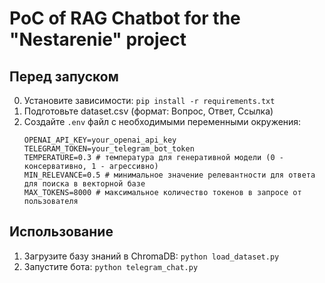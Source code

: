 # PoC of RAG Chatbot for the "Nestarenie" project

## Перед запуском

0. Установите зависимости: `pip install -r requirements.txt`
1. Подготовьте dataset.csv (формат: Вопрос, Ответ, Ссылка)
2. Создайте `.env` файл с необходимыми переменными окружения:
   ```
   OPENAI_API_KEY=your_openai_api_key
   TELEGRAM_TOKEN=your_telegram_bot_token
   TEMPERATURE=0.3 # температура для генеративной модели (0 - консервативно, 1 - агрессивно)
   MIN_RELEVANCE=0.5 # минимальное значение релевантности для ответа для поиска в векторной базе
   MAX_TOKENS=8000 # максимальное количество токенов в запросе от пользователя
   ```

## Использование

1. Загрузите базу знаний в ChromaDB: `python load_dataset.py`
2. Запустите бота: `python telegram_chat.py`

